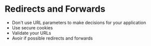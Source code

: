 # Redirects and Forwards

- Don't use URL parameters to make decisions for your application
- Use secure cookies
- Validate your URLs
- Avoir if possible redirects and forwards
